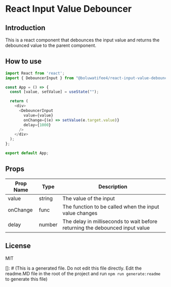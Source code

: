 <!-- Gemerate teadme for this library starting with introduction and how to use the library and explanation of it's props -->

# React Input Value Debouncer

## Introduction

This is a react component that debounces the input value and returns the debounced value to the parent component.

## How to use

```js
import React from 'react';
import { DebouncerInput } from "@boluwatifee4/react-input-value-debouncer";

const App = () => {
  const [value, setValue] = useState("");

  return (
    <div>
      <DebouncerInput
        value={value}
        onChange={(e) => setValue(e.target.value)}
        delay={1000}
      />
    </div>
  );
};

export default App;
```

## Props

| Prop Name | Type   | Description                                                                 |
| --------- | ------ | --------------------------------------------------------------------------- |
| value     | string | The value of the input                                                      |
| onChange  | func   | The function to be called when the input value changes                      |
| delay     | number | The delay in milliseconds to wait before returning the debounced input value |

## License

MIT

[]: # (This is a generated file. Do not edit this file directly. Edit the readme.MD file in the root of the project and run `npm run generate:readme` to generate this file)



